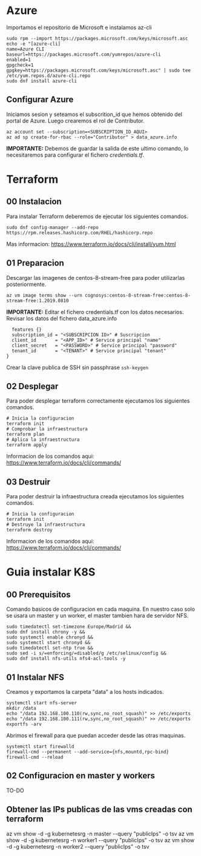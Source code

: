 # Azure
Importamos el repositorio de Microsoft e instalamos az-cli

```
sudo rpm --import https://packages.microsoft.com/keys/microsoft.asc
echo -e "[azure-cli]
name=Azure CLI
baseurl=https://packages.microsoft.com/yumrepos/azure-cli
enabled=1
gpgcheck=1
gpgkey=https://packages.microsoft.com/keys/microsoft.asc" | sudo tee /etc/yum.repos.d/azure-cli.repo
sudo dnf install azure-cli
```

## Configurar Azure
Iniciamos sesion y seteamos el subscrition_id que hemos obtenido del portal de Azure. Luego crearemos el rol de Contributor.

```az login
az account set --subscription=<SUBSCRIPTION_ID_AQUI>
az ad sp create-for-rbac --role="Contributor" > data_azure.info
```
**IMPORTANTE:** Debemos de guardar la salida de este ultimo comando, lo necesitaremos para configurar el fichero *credentials.tf*.

# Terraform

## 00 Instalacion
Para instalar Terraform deberemos de ejecutar los siguientes comandos.

```sudo dnf install -y dnf-plugins-core
sudo dnf config-manager --add-repo https://rpm.releases.hashicorp.com/RHEL/hashicorp.repo
```
Mas informacion: https://www.terraform.io/docs/cli/install/yum.html

## 01 Preparacion
Descargar las imagenes de centos-8-stream-free para poder utilizarlas posteriormente.
```az vm image terms acept --urn cognosys:centos-8-stream-free:centos-8-stream-free:1.2019.0810
az vm image terms show --urn cognosys:centos-8-stream-free:centos-8-stream-free:1.2019.0810
```

**IMPORTANTE:** Editar el fichero credentials.tf con los datos necesarios. Revisar los datos del fichero data_azure.info

```provider "azurerm" {
  features {}
  subscription_id = "<SUBSCRIPCION ID>" # Suscripcion
  client_id       = "<APP_ID>" # Service principal "name"
  client_secret   = "<PASSWORD>" # Service principal "password"
  tenant_id       = "<TENANT>" # Service principal "tenant"
}
```

Crear la clave publica de SSH sin passphrase ```ssh-keygen```

## 02 Desplegar

Para poder desplegar terraform correctamente ejecutamos los siguientes comandos.
```cd terraform
# Inicia la configuracion
terraform init
# Comprobar la infraestructura
terraform plan
# Aplica la infraestructura
terraform apply
```
Informacion de los comandos aqui: https://www.terraform.io/docs/cli/commands/

## 03 Destruir

Para poder destruir la infraestructura creada ejecutamos los siguientes comandos.
```cd terraform
# Inicia la configuracion
terraform init
# Destruye la infraestructura
terraform destroy
```

Informacion de los comandos aqui: https://www.terraform.io/docs/cli/commands/


# Guia instalar K8S
## 00 Prerequisitos
Comando basicos de configuracion en cada maquina. En nuestro caso solo se usara un master y un worker, el master tambien hara de servidor NFS.

```sudo dnf update -y &&
sudo timedatectl set-timezone Europe/Madrid &&
sudo dnf install chrony -y &&
sudo systemctl enable chronyd &&
sudo systemctl start chronyd &&
sudo timedatectl set-ntp true &&
sudo sed -i s/=enforcing/=disabled/g /etc/selinux/config &&
sudo dnf install nfs-utils nfs4-acl-tools -y
```

## 01 Instalar NFS
Creamos y exportamos la carpeta "data" a los hosts indicados.

```systemctl enable nfs-server
systemctl start nfs-server
mkdir /data
echo "/data 192.168.100.110(rw,sync,no_root_squash)" >> /etc/exports
echo "/data 192.168.100.111(rw,sync,no_root_squash)" >> /etc/exports
exportfs -arv
```

Abrimos el firewall para que puedan acceder desde las otras maquinas.
```systemctl enable firewalld
systemctl start firewalld
firewall-cmd --permanent --add-service={nfs,mountd,rpc-bind}
firewall-cmd --reload
```

## 02 Configuracion en master y workers

TO-DO

## Obtener las IPs publicas de las vms creadas con terraform
az vm show -d -g kubernetesrg -n master --query "publicIps" -o tsv
az vm show -d -g kubernetesrg -n worker1 --query "publicIps" -o tsv
az vm show -d -g kubernetesrg -n worker2 --query "publicIps" -o tsv

